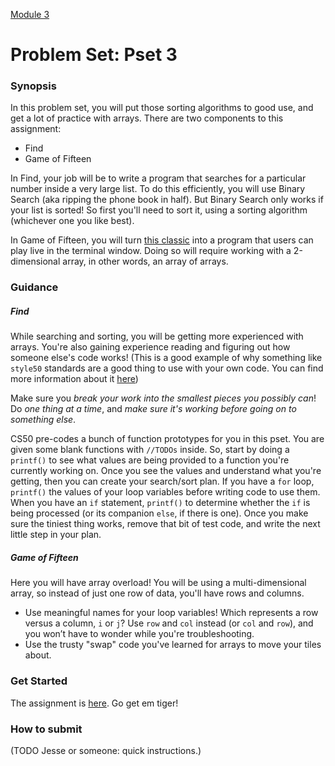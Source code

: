 [Module 3](../..)

# Problem Set: Pset 3

### Synopsis
In this problem set, you will put those sorting algorithms to good use, and get a lot of practice with arrays. There are two components to this assignment:
* Find
* Game of Fifteen

In Find, your job will be to write a program that searches for a particular number inside a very large list. To do this efficiently, you will use Binary Search (aka ripping the phone book in half). But Binary Search only works if your list is sorted! So first you'll need to sort it, using a sorting algorithm (whichever one you like best).

In Game of Fifteen, you will turn <a href="https://en.wikipedia.org/wiki/15_puzzle" target="_blank">this classic</a> into a program that users can play live in the terminal window. Doing so will require working with a 2-dimensional array, in other words, an array of arrays.

### Guidance

##### Find 

While searching and sorting, you will be getting more experienced with arrays. You're also gaining experience reading and figuring out how someone else's code works! (This is a good example of why something like `style50` standards are a good thing to use with your own code. You can find more information about it <a href="https://manual.cs50.net/style/" target="_blank">here</a>)

Make sure you *break your work into the smallest pieces you possibly can*! Do *one thing at a time*, and *make sure it's working before going on to something else*.

CS50 pre-codes a bunch of function prototypes for you in this pset. You are given some blank functions with `//TODOs` inside. So, start by doing a `printf()` to see what values are being provided to a function you're currently working on. Once you see the values and understand what you're getting, then you can create your search/sort plan. If you have a `for` loop, `printf()` the values of your loop variables before writing code to use them. When you have an `if` statement, `printf()` to determine whether the `if` is being processed (or its companion `else`, if there is one). Once you make sure the tiniest thing works, remove that bit of test code, and write the next little step in your plan.

##### Game of Fifteen
Here you will have array overload! You will be using a multi-dimensional array, so instead of just one row of data, you'll have rows and columns.
* Use meaningful names for your loop variables! Which represents a row versus a column, `i` or `j`? Use `row` and `col` instead (or `col` and `row`), and you won’t have to wonder while you're troubleshooting.
* Use the trusty "swap" code you've learned for arrays to move your tiles about.

### Get Started
The assignment is <a href="http://cdn.cs50.net/2015/fall/psets/3/pset3/pset3.html" target="_blank">here</a>. Go get em tiger!

### How to submit 
(TODO Jesse or someone: quick instructions.)
